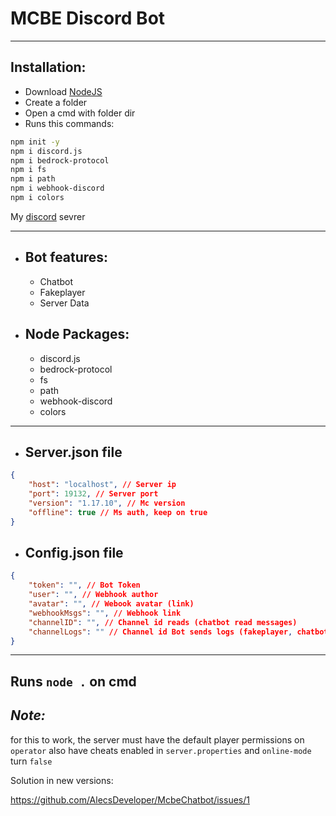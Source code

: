 # MCBE Discord Bot

---

## Installation:

- Download [NodeJS](https://nodejs.org)
- Create a folder
- Open a cmd with folder dir
- Runs this commands:
```sh
npm init -y
npm i discord.js
npm i bedrock-protocol
npm i fs
npm i path
npm i webhook-discord
npm i colors
```

My [discord](https://discord.gg/96Uyt3KWT5) sevrer

--- 

- ## Bot features:
    - Chatbot
    - Fakeplayer
    - Server Data

- ## Node Packages:
    - discord.js
    - bedrock-protocol
    - fs
    - path
    - webhook-discord
    - colors

---

- ## Server.json file
```json
{
    "host": "localhost", // Server ip
    "port": 19132, // Server port
    "version": "1.17.10", // Mc version
    "offline": true // Ms auth, keep on true
}
```

- ## Config.json file
```json
{
    "token": "", // Bot Token
    "user": "", // Webhook author
    "avatar": "", // Webook avatar (link)
    "webhookMsgs": "", // Webhook link
    "channelID": "", // Channel id reads (chatbot read messages)
    "channelLogs": "" // Channel id Bot sends logs (fakeplayer, chatbot, etc)
}
```

---

## Runs `node .` on cmd

## ***Note:***
for this to work, the server must have the default player permissions on `operator` also have cheats enabled in `server.properties` and `online-mode` turn `false`


Solution in new versions:

https://github.com/AlecsDeveloper/McbeChatbot/issues/1